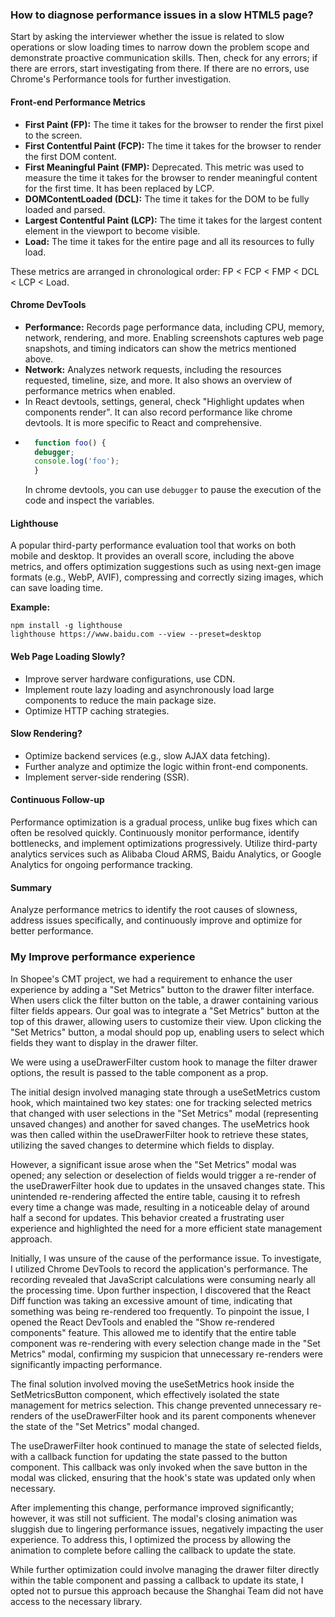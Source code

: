 ### How to diagnose performance issues in a slow HTML5 page?
Start by asking the interviewer whether the issue is related to slow operations or slow loading times to narrow down the problem scope and demonstrate proactive communication skills. Then, check for any errors; if there are errors, start investigating from there. If there are no errors, use Chrome's Performance tools for further investigation.

#### Front-end Performance Metrics
- **First Paint (FP):** The time it takes for the browser to render the first pixel to the screen.
- **First Contentful Paint (FCP):** The time it takes for the browser to render the first DOM content.
- **First Meaningful Paint (FMP):** Deprecated. This metric was used to measure the time it takes for the browser to render meaningful content for the first time. It has been replaced by LCP.
- **DOMContentLoaded (DCL):** The time it takes for the DOM to be fully loaded and parsed.
- **Largest Contentful Paint (LCP):** The time it takes for the largest content element in the viewport to become visible.
- **Load:** The time it takes for the entire page and all its resources to fully load.

These metrics are arranged in chronological order: FP < FCP < FMP < DCL < LCP < Load.

#### Chrome DevTools
- **Performance:** Records page performance data, including CPU, memory, network, rendering, and more. Enabling screenshots captures web page snapshots, and timing indicators can show the metrics mentioned above.
- **Network:** Analyzes network requests, including the resources requested, timeline, size, and more. It also shows an overview of performance metrics when enabled.
- In React devtools, settings, general, check "Highlight updates when components render". It can also record performance like chrome devtools. It is more specific to React and comprehensive.
- ```javascript
    function foo() {
    debugger;
    console.log('foo');
    }
    ```
    In chrome devtools, you can use `debugger` to pause the execution of the code and inspect the variables. 

#### Lighthouse
A popular third-party performance evaluation tool that works on both mobile and desktop. It provides an overall score, including the above metrics, and offers optimization suggestions such as using next-gen image formats (e.g., WebP, AVIF), compressing and correctly sizing images, which can save loading time.

**Example:**
```
npm install -g lighthouse
lighthouse https://www.baidu.com --view --preset=desktop
```

#### Web Page Loading Slowly?
- Improve server hardware configurations, use CDN.
- Implement route lazy loading and asynchronously load large components to reduce the main package size.
- Optimize HTTP caching strategies.

#### Slow Rendering?
- Optimize backend services (e.g., slow AJAX data fetching).
- Further analyze and optimize the logic within front-end components.
- Implement server-side rendering (SSR).

#### Continuous Follow-up
Performance optimization is a gradual process, unlike bug fixes which can often be resolved quickly. Continuously monitor performance, identify bottlenecks, and implement optimizations progressively. Utilize third-party analytics services such as Alibaba Cloud ARMS, Baidu Analytics, or Google Analytics for ongoing performance tracking.

#### Summary
Analyze performance metrics to identify the root causes of slowness, address issues specifically, and continuously improve and optimize for better performance.

### My Improve performance experience

In Shopee's CMT project, we had a requirement to enhance the user experience by adding a "Set Metrics" button to the drawer filter interface. When users click the filter button on the table, a drawer containing various filter fields appears. Our goal was to integrate a "Set Metrics" button at the top of this drawer, allowing users to customize their view. Upon clicking the "Set Metrics" button, a modal should pop up, enabling users to select which fields they want to display in the drawer filter.

We were using a useDrawerFilter custom hook to manage the filter drawer options, the result is passed to the table component as a prop. 

The initial design involved managing state through a useSetMetrics custom hook, which maintained two key states: one for tracking selected metrics that changed with user selections in the "Set Metrics" modal (representing unsaved changes) and another for saved changes. The useMetrics hook was then called within the useDrawerFilter hook to retrieve these states, utilizing the saved changes to determine which fields to display. 

However, a significant issue arose when the "Set Metrics" modal was opened; any selection or deselection of fields would trigger a re-render of the useDrawerFilter hook due to updates in the unsaved changes state. This unintended re-rendering affected the entire table, causing it to refresh every time a change was made, resulting in a noticeable delay of around half a second for updates. This behavior created a frustrating user experience and highlighted the need for a more efficient state management approach.

Initially, I was unsure of the cause of the performance issue. To investigate, I utilized Chrome DevTools to record the application's performance. The recording revealed that JavaScript calculations were consuming nearly all the processing time. Upon further inspection, I discovered that the React Diff function was taking an excessive amount of time, indicating that something was being re-rendered too frequently. To pinpoint the issue, I opened the React DevTools and enabled the "Show re-rendered components" feature. This allowed me to identify that the entire table component was re-rendering with every selection change made in the "Set Metrics" modal, confirming my suspicion that unnecessary re-renders were significantly impacting performance.

The final solution involved moving the useSetMetrics hook inside the SetMetricsButton component, which effectively isolated the state management for metrics selection. This change prevented unnecessary re-renders of the useDrawerFilter hook and its parent components whenever the state of the "Set Metrics" modal changed.

The useDrawerFilter hook continued to manage the state of selected fields, with a callback function for updating the state passed to the button component. This callback was only invoked when the save button in the modal was clicked, ensuring that the hook's state was updated only when necessary.

After implementing this change, performance improved significantly; however, it was still not sufficient. The modal's closing animation was sluggish due to lingering performance issues, negatively impacting the user experience. To address this, I optimized the process by allowing the animation to complete before calling the callback to update the state.

While further optimization could involve managing the drawer filter directly within the table component and passing a callback to update its state, I opted not to pursue this approach because the Shanghai Team did not have access to the necessary library.